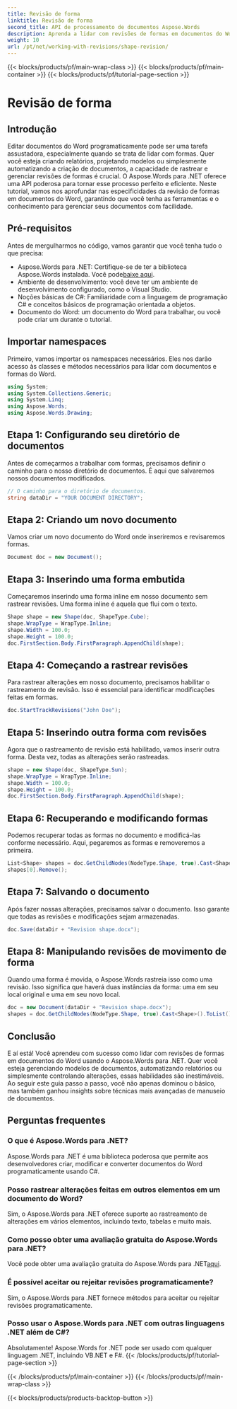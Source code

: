 ```yaml
---
title: Revisão de forma
linktitle: Revisão de forma
second_title: API de processamento de documentos Aspose.Words
description: Aprenda a lidar com revisões de formas em documentos do Word usando o Aspose.Words para .NET com este guia abrangente. Domine o rastreamento de alterações, a inserção de formas e muito mais.
weight: 10
url: /pt/net/working-with-revisions/shape-revision/
---
```


{{< blocks/products/pf/main-wrap-class >}}
{{< blocks/products/pf/main-container >}}
{{< blocks/products/pf/tutorial-page-section >}}

# Revisão de forma

## Introdução

Editar documentos do Word programaticamente pode ser uma tarefa assustadora, especialmente quando se trata de lidar com formas. Quer você esteja criando relatórios, projetando modelos ou simplesmente automatizando a criação de documentos, a capacidade de rastrear e gerenciar revisões de formas é crucial. O Aspose.Words para .NET oferece uma API poderosa para tornar esse processo perfeito e eficiente. Neste tutorial, vamos nos aprofundar nas especificidades da revisão de formas em documentos do Word, garantindo que você tenha as ferramentas e o conhecimento para gerenciar seus documentos com facilidade.

## Pré-requisitos

Antes de mergulharmos no código, vamos garantir que você tenha tudo o que precisa:

-  Aspose.Words para .NET: Certifique-se de ter a biblioteca Aspose.Words instalada. Você pode[baixe aqui](https://releases.aspose.com/words/net/).
- Ambiente de desenvolvimento: você deve ter um ambiente de desenvolvimento configurado, como o Visual Studio.
- Noções básicas de C#: Familiaridade com a linguagem de programação C# e conceitos básicos de programação orientada a objetos.
- Documento do Word: um documento do Word para trabalhar, ou você pode criar um durante o tutorial.

## Importar namespaces

Primeiro, vamos importar os namespaces necessários. Eles nos darão acesso às classes e métodos necessários para lidar com documentos e formas do Word.

```csharp
using System;
using System.Collections.Generic;
using System.Linq;
using Aspose.Words;
using Aspose.Words.Drawing;
```

## Etapa 1: Configurando seu diretório de documentos

Antes de começarmos a trabalhar com formas, precisamos definir o caminho para o nosso diretório de documentos. É aqui que salvaremos nossos documentos modificados.

```csharp
// O caminho para o diretório de documentos.
string dataDir = "YOUR DOCUMENT DIRECTORY";
```

## Etapa 2: Criando um novo documento

Vamos criar um novo documento do Word onde inseriremos e revisaremos formas.

```csharp
Document doc = new Document();
```

## Etapa 3: Inserindo uma forma embutida

Começaremos inserindo uma forma inline em nosso documento sem rastrear revisões. Uma forma inline é aquela que flui com o texto.

```csharp
Shape shape = new Shape(doc, ShapeType.Cube);
shape.WrapType = WrapType.Inline;
shape.Width = 100.0;
shape.Height = 100.0;
doc.FirstSection.Body.FirstParagraph.AppendChild(shape);
```

## Etapa 4: Começando a rastrear revisões

Para rastrear alterações em nosso documento, precisamos habilitar o rastreamento de revisão. Isso é essencial para identificar modificações feitas em formas.

```csharp
doc.StartTrackRevisions("John Doe");
```

## Etapa 5: Inserindo outra forma com revisões

Agora que o rastreamento de revisão está habilitado, vamos inserir outra forma. Desta vez, todas as alterações serão rastreadas.

```csharp
shape = new Shape(doc, ShapeType.Sun);
shape.WrapType = WrapType.Inline;
shape.Width = 100.0;
shape.Height = 100.0;
doc.FirstSection.Body.FirstParagraph.AppendChild(shape);
```

## Etapa 6: Recuperando e modificando formas

Podemos recuperar todas as formas no documento e modificá-las conforme necessário. Aqui, pegaremos as formas e removeremos a primeira.

```csharp
List<Shape> shapes = doc.GetChildNodes(NodeType.Shape, true).Cast<Shape>().ToList();
shapes[0].Remove();
```

## Etapa 7: Salvando o documento

Após fazer nossas alterações, precisamos salvar o documento. Isso garante que todas as revisões e modificações sejam armazenadas.

```csharp
doc.Save(dataDir + "Revision shape.docx");
```

## Etapa 8: Manipulando revisões de movimento de forma

Quando uma forma é movida, o Aspose.Words rastreia isso como uma revisão. Isso significa que haverá duas instâncias da forma: uma em seu local original e uma em seu novo local.

```csharp
doc = new Document(dataDir + "Revision shape.docx");
shapes = doc.GetChildNodes(NodeType.Shape, true).Cast<Shape>().ToList();
```

## Conclusão

E aí está! Você aprendeu com sucesso como lidar com revisões de formas em documentos do Word usando o Aspose.Words para .NET. Quer você esteja gerenciando modelos de documentos, automatizando relatórios ou simplesmente controlando alterações, essas habilidades são inestimáveis. Ao seguir este guia passo a passo, você não apenas dominou o básico, mas também ganhou insights sobre técnicas mais avançadas de manuseio de documentos.

## Perguntas frequentes

### O que é Aspose.Words para .NET?
Aspose.Words para .NET é uma biblioteca poderosa que permite aos desenvolvedores criar, modificar e converter documentos do Word programaticamente usando C#.

### Posso rastrear alterações feitas em outros elementos em um documento do Word?
Sim, o Aspose.Words para .NET oferece suporte ao rastreamento de alterações em vários elementos, incluindo texto, tabelas e muito mais.

### Como posso obter uma avaliação gratuita do Aspose.Words para .NET?
 Você pode obter uma avaliação gratuita do Aspose.Words para .NET[aqui](https://releases.aspose.com/).

### É possível aceitar ou rejeitar revisões programaticamente?
Sim, o Aspose.Words para .NET fornece métodos para aceitar ou rejeitar revisões programaticamente.

### Posso usar o Aspose.Words para .NET com outras linguagens .NET além de C#?
Absolutamente! Aspose.Words for .NET pode ser usado com qualquer linguagem .NET, incluindo VB.NET e F#.
{{< /blocks/products/pf/tutorial-page-section >}}

{{< /blocks/products/pf/main-container >}}
{{< /blocks/products/pf/main-wrap-class >}}

{{< blocks/products/products-backtop-button >}}

